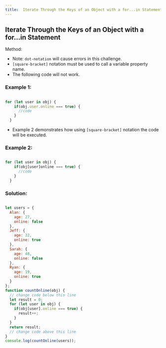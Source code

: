 ```yaml
---
title:  Iterate Through the Keys of an Object with a for...in Statement
---
```

##  Iterate Through the Keys of an Object with a for...in Statement

Method:
- Note: `dot-notation` will cause errors in this challenge. 
- `[square-bracket]` notation must be used to call a variable property name.
- The following code will not work.

### Example 1:

```javascript

for (let user in obj) {
    if(obj.user.online === true) {
      //code
    }
  }

```

- Example 2 demonstrates how using `[square-bracket]` notation the code will be executed.

### Example 2:

```javascript

for (let user in obj) {
    if(obj[user]online === true) {
      //code
    }
  }

```

### Solution:
```javascript

let users = {
  Alan: {
    age: 27,
    online: false
  },
  Jeff: {
    age: 32,
    online: true
  },
  Sarah: {
    age: 48,
    online: false
  },
  Ryan: {
    age: 19,
    online: true
  }
};
function countOnline(obj) {
  // change code below this line
  let result = 0;
  for (let user in obj) {
    if(obj[user].online === true) {
      result++;
    }
  }
  return result;
  // change code above this line
}
console.log(countOnline(users));

```
